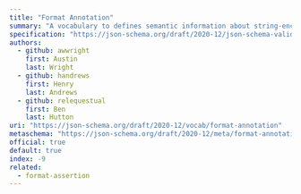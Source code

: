 ```yaml
---
title: "Format Annotation"
summary: "A vocabulary to defines semantic information about string-encoded values."
specification: "https://json-schema.org/draft/2020-12/json-schema-validation.html#section-7.2.1"
authors:
  - github: awwright
    first: Austin
    last: Wright
  - github: handrews
    first: Henry
    last: Andrews
  - github: relequestual
    first: Ben
    last: Hutton
uri: "https://json-schema.org/draft/2020-12/vocab/format-annotation"
metaschema: "https://json-schema.org/draft/2020-12/meta/format-annotation"
official: true
default: true
index: -9
related:
  - format-assertion
---
```


